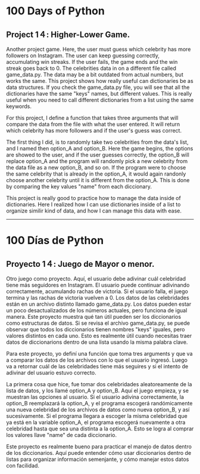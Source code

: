 # 100 Days of Python
## Project 1４: Higher-Lower Game.

Another project game. Here, the user must guess which celebrity has more followers on Instagram. The user can keep guessing correctly, accumulating win streaks. If the user fails, the game ends and the win streak goes back to 0.
The celebrities data in on a different file called game_data.py. The data may be a bit outdated from actual numbers, but works the same. This project shows how really useful can dictionaries be as data structures. 
If you check the game_data.py file, you will see that all the dictionaries have the same "keys" names, but different values. This is really useful when you need to call different dictionaries from a list using the same keywords.

For this project, I define a function that takes three arguments that will compare the data from the file with what the user entered. It will return which celebrity has more followers and if the user's guess was correct.

The first thing I did, is to randomly take two celebrities from the data's list, and I named then option_A and option_B. Here the game begins, the options are showed to the user, and if the user guesses correctly, the option_B will replace option_A and the program will randomly pick a new celebrity from the data file as a new option_B, and so on. If the program were to choose the same celebrity that is already in the option_A, it would again randonly choose another celebrity until it is different from the option_A. This is done by comparing the key values "name" from each diccionary.

This project is really good to practice how to manage the data inside of dictionaries. Here I realized how I can use dictionaries inside of a list to organize similir kind of data, and how I can manage this data with ease.

---------------------------------------------------------------------------------------------------------------------------------------------------------------------------------

# 100 Días de Python
## Proyecto 1４: Juego de Mayor o menor.

Otro juego como proyecto. Aquí, el usuario debe adivinar cuál celebridad tiene más seguidores en Instagram. El usuario puede continuar adivinando correctamente, acumulando rachas de victoria. Si el usuario falla, el juego termina y las rachas de victoria vuelven a 0.
Los datos de las celebridades están en un archivo distinto llamado game_data.py. Los datos pueden estar un poco desactualizados de los números actuales, pero funciona de igual manera. Este proyecto muestra qué tan útil pueden ser los diccionarios como estructuras de datos.
Si se revisa el archivo game_data.py, se puede observar que todos los diccionarios tienen nombres "keys" iguales, pero valores distintos en cada uno. Esto es realmente útil cuando necesitas traer datos de diccionarions dentro de una lista usando la misma palabra clave.

Para este proyecto, yo definí una función que toma tres arguments y que va a comparar los datos de los archivos con lo que el usuario ingresó. Luego va a retornar cuál de las celebridades tiene más seguires y si el intento de adivinar del usuario estuvo correcto.

La primera cosa que hice, fue tomar dos celebridades aleatoreamente de la lista de datos, y los llamé option_A y option_B. Aquí el juego empieza, y se muestran las opciones al usuario. Si el usuario adivina correctamente, la option_B reemplazará la option_A, y el programa escogerá randómicamente una nueva celebridad de los archivos de datos como nueva option_B, y así sucesivamente. Si el programa llegara a escoger la misma celebridad que ya está en la variable option_A, el programa escogerá nuevamente a otra celebridad hasta que sea una distinta a la option_A. Esto se logra al comprar los valores llave "name" de cada diccionario.

Este proyecto es realmente bueno para practicar el manejo de datos dentro de los diccionarios. Aquí puede entender cómo usar diccionarios dentro de listas para organizar información semenjante, y cómo manejar estos datos con facilidad.

